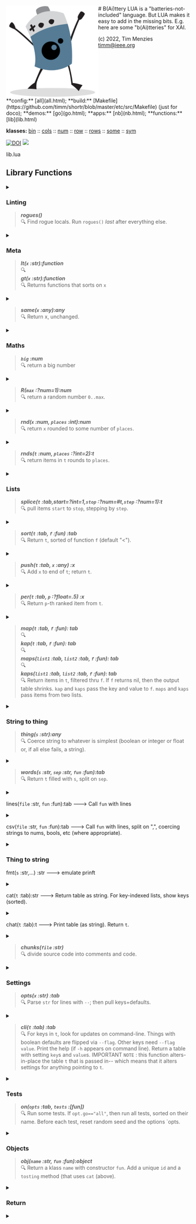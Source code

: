 <img align=left width=250   src="bat2.png">
# B(Ai)ttery
LUA is a "batteries-not-included" language.
But LUA makes it easy to add in the  missing bits.
E.g. here are some "b(Ai)tteries" for XAI.

(c) 2022, Tim Menzies<br><timm@ieee.org>

<br clear=all>
**config:** [all](all.html);
**build:** [Makefile](https://github.com/timm/shortr/blob/master/etc/src/Makefile)  
(just for doco);
**demos:** [go](go.html);
**apps:** [nb](nb.html);
**functions:** [lib](lib.html)

**klasses:** [bin](bin.html)
:: [cols](cols.html)
:: [num](num.html)
:: [row](row.html)
:: [rows](rows.html)
:: [some](some.html)
:: [sym](sym.html)

<a href="https://zenodo.org/badge/latestdoi/206205826"> <img  src="https://zenodo.org/badge/206205826.svg" alt="DOI"></a> 
<a href="https://opensource.org/licenses/BSD-2-Clause"><img  src="https://img.shields.io/badge/License-BSD%202--Clause-orange.svg"></a>


lib.lua
## Library Functions


<details><summary></summary>

```lua
local m={}
```

</details>


### Linting

> ***rogues()***<br>:mag:  Find rogue locals. Run `rogues()` _last_ after everything else.


<details><summary></summary>

```lua
local b4={}; for k,v in pairs(_ENV) do b4[k]=k end
function m.rogues()
  for k,v in pairs(_ENV) do if not b4[k] then print("?",k,type(v)) end end end
```

</details>


### Meta

> ***lt(`x` :str):function***<br>:mag:  
> ***gt(`x` :str):function***<br>:mag:  Returns functions that sorts on `x`


<details><summary></summary>

```lua
function m.lt(x) return function(a,b) return a[x] < b[x] end end
function m.gt(x) return function(a,b) return a[x] > b[x] end end
```

</details>


> ***same(`x` :any):any***<br>:mag:  Return x, unchanged.


<details><summary></summary>

```lua
m.same=function(x) return x end
```

</details>


### Maths

> ***`big` :num***<br>:mag:  return a big number


<details><summary></summary>

```lua
m.big = math.huge
```

</details>


> ***R(`max` :?num=1):num***<br>:mag:  return a random number `0..max`.


<details><summary></summary>

```lua
m.R = math.random
```

</details>


> ***rnd(`x` :num, `places` :int):num***<br>:mag:  return `x` rounded to some number of `places`.


<details><summary></summary>

```lua
function m.rnd(x, places)
  local mult = 10^(places or 2)
  return math.floor(x * mult + 0.5) / mult end

function m.small(min,x) return min<1 and n^min or x end
```

</details>


> ***rnds(`t` :num, `places` :?int=2):t***<br>:mag:  return items in `t` rounds to `places`.


<details><summary></summary>

```lua
function m.rnds(t, places)
  local u={};for k,x in pairs(t) do u[k]=m.rnd(x,places or 2)end;return u end
```

</details>


###  Lists

> ***splice(`t` :tab,start=?int=1,`stop` :?num=#t,`step` :?num=1):t***<br>:mag:  pull items
`start` to `stop`, stepping by `step`. 


<details><summary></summary>

```lua
function m.splice(t, start, stop, step)
  local u={}
  for n=(start or 1)//1,(stop or #t)//1,(step or 1)//1 do u[1+#u]=t[n] end
  return u end
```

</details>


> ***sort(`t` :tab, `f` :fun) :tab***<br>:mag:  Return `t`, sorted of function `f` (default "<").


<details><summary></summary>

```lua
function m.sort(t,f) table.sort(t,f); return t end
```

</details>


> ***push(`t` :tab, `x` :any) :x***<br>:mag:  Add `x` to end of `t`; return `t`.


<details><summary></summary>

```lua
function m.push(t,x) t[1+#t] = x; return x end
```

</details>


> ***per(`t` :tab, `p` :?float=.5) :x***<br>:mag:  Return `p`-th ranked item from `t`.


<details><summary></summary>

```lua
function m.per(t,p) p=p*#t//1; return t[math.max(1,math.min(#t,p))] end
```

</details>


> ***map(`t` :tab, `f` :fun): tab***<br>:mag:  
> ***kap(`t` :tab, `f` :fun): tab***<br>:mag:  
> ***maps(`list1` :tab, `list2` :tab, `f` :fun): tab***<br>:mag:  
> ***kaps(`list1` :tab, `list2` :tab, `f` :fun): tab***<br>:mag:  Return items in `t`, filtered thru `f`.
If `f` returns nil, then the output table shrinks. `kap` and `kaps` pass the
key and value to `f`. `maps` and `kaps` pass items from two lists.


<details><summary></summary>

```lua
function m.map(t,f,     u) u={};for _,x in pairs(t) do u[1+#u]=f(x) end;return u end
function m.kap(t,f,     u) u={};for k,x in pairs(t) do u[1+#u]=f(k,x) end;return u end
function m.maps(t,u,f,  v) v={};for k,x in pairs(t) do v[1+#v]=f(x,u[k]) end;return v end
function m.kaps(t,u,f,  v) v={};for k,x in pairs(t) do v[1+#v]=f(k,x,u[k]) end;return v end
```

</details>


### String to thing

> ***thing(`s` :str):any***<br>:mag:  Coerce string to whatever
is simplest (boolean or integer or float or, if all else fails, a string).


<details><summary></summary>

```lua
function m.thing(x)
  x = x:match"^%s*(.-)%s*$"
  if x=="true" then return true elseif x=="false" then return false else
    return math.tointeger(x) or tonumber(x) or x end  end
```

</details>


> ***words(`s` :str, `sep` :str, `fun` :fun):tab***<br>:mag:  Return `t` filled with `s`, split  on `sep`.


<details><summary></summary>

```lua
function m.words(s,sep,fun,      t)
   fun = fun or m.same
   t={};for x in s:gmatch(m.fmt("([^%s]+)",sep)) do t[1+#t]=fun(x) end; return t end
```

</details>


lines(`file` :str,  `fun` :fun):tab ---> Call `fun` with lines


<details><summary></summary>

```lua
function m.lines(file, fun)
  local file = io.input(file)
  while true do
    local line = io.read()
    if not line then return io.close(file) else fun(line) end end end
```

</details>


csv(`file` :str,  `fun` :fun):tab ---> Call `fun` with lines, split on ",", 
coercing strings to nums, bools, etc (where appropriate).


<details><summary></summary>

```lua
function m.csv(file,fun)
  m.lines(file, function(line) fun(m.words(line, ",", m.thing)) end) end 
```

</details>


### Thing to string

fmt(`s` :str,...) :str ---> emulate prinft


<details><summary></summary>

```lua
m.fmt=string.format
```

</details>


cat(`t` :tab):str ---> Return table as string. For key-indexed lists, show keys (sorted).


<details><summary></summary>

```lua
function m.cat(t,    key,u)
  function key(k,v) if (tostring(k)):sub(1,1)~="_" then return m.fmt(":%s %s",k,v) end end
  u=  #t>1 and m.map(t,f or tostring) or m.sort(m.kap(t,key))
  return (t._is or "").."{"..table.concat(u," ").."}" end
```

</details>


chat(`t` :tab):t ---> Print table (as string). Return `t`.


<details><summary></summary>

```lua
function m.chat(t) print(m.cat(t)); return t end
```

</details>


> ***chunks(`file` :str)***<br>:mag:  divide source code into comments and code.


<details><summary></summary>

```lua
function m.chunks(file)
  local b4,now,t = 0,0,{}
  local hints=function(s) 
     return s:gsub("([%w]+):","`%1` :") 
             :gsub("([^\n]+) [-][-]>([^\n]+)","> ***%1***<br>:mag: %2") 
  end ------------------------
  local show = function(what,t) 
    if t[#t]:find"^[%s]*$" then t[#t]=nil end
    local s= table.concat(t,"\n") 
    print(what==0 and (hints(s).."\n") or (
          "\n<details><summary></summary>\n\n```lua\n" 
          ..s.."\n```\n\n</details>\n\n")) 
  end --------------------
  m.lines(file, function(s)
    now = b4
    if s:sub(1,3)=="-- " then now=0; s=s:sub(4) elseif s:find"^%S" then now=1 end
    if now==b4 then t[1+#t]=s else show(b4,t); t={s} end
    b4 = now end)
  show(now,t) end 
```

</details>


### Settings

> ***opts(`x` :str) :tab***<br>:mag:  Parse `str` for lines with `--`; then pull keys+defaults. 


<details><summary></summary>

```lua
function m.opts(x)
  local t = {}
  x:gsub("\n  ([-][^%s]+)[%s]+([-][-]([^%s]+))[^\n]*%s([^%s]+)",
           function(f1,f2,k,x) t[k] = m.thing(x) end)
  t._HELP = x
  return t end
```

</details>


> ***cli(`t` :tab) :tab***<br>:mag:  For keys in `t`, look for updates on command-line. 
Things with boolean defaults are flipped via `--flag`. 
Other keys need `--flag value`.  Print the help
(if `-h` appears on command line). Return a table with setting `key`s and
`value`s. IMPORTANT `NOTE` : this function alters-in-place the table `t`
that is passed in-- which means that it alters settings for anything pointing
to `t`.


<details><summary></summary>

```lua
function m.cli(t)
  for key,x in pairs(t) do 
    x = tostring(x)
    local long, short = "--"..key, "-"..key:sub(1,1)
    for n,flag in ipairs(arg) do 
      if flag==short or flag==long then
        x = x=="false" and "true" or x=="true" and "false" or arg[n+1] 
        t[key] = m.thing(x) end end end
  if t.help then os.exit(print(t._HELP:gsub("[%u][%u%d]+","\27[1;32m%1\27[0m"),"")) end 
  return t end
```

</details>


### Tests

> ***on(`opts` :tab, `tests` :[fun])***<br>:mag:  Run some tests.
If  `opt.go=="all"`, then run all tests, sorted on their name.
Before each test, reset random seed and the options `opts.


<details><summary></summary>

```lua
function m.on(opts,tests)
  local fails, old = 0, {}
  for k,v in pairs(opts) do old[k]=v end
  local t=opts.go=="all" and m.kap(tests,function(k,_) return k end) or {opts.go}
  for _,txt in pairs(m.sort(t)) do
    local fun = tests[txt]
    if type(fun)=="function" then
      for k,v in pairs(old) do opts[k]=v end -- reset opts to default
      math.randomseed(opts.seed or 10019)    -- reset seed to default
      local out = fun()
      if out ~= true then fails=fails+1
                          print(m.fmt("FAIL: [%s] %s",txt,out or "")) end end end
  m.rogues()
  os.exit(fails) end -- if fails==0 then our return code to the OS will be zero.
```

</details>


### Objects

> ***obj(`name` :str, `fun` :fun):object***<br>:mag:  Return a klass `name` with constructor `fun`.
Add a unique `id` and a `tosting` method (that uses `cat` (above).


<details><summary></summary>

```lua
local _id = 0
function m.obj(name,fun,    t,new,x)
  function new(kl,...) _id=_id+1; x=setmetatable({_id=_id},kl);fun(x,...); return x end 
  t = {__tostring=m.cat,_is=name}; t.__index=t
  return setmetatable(t, {__call=new}) end
-----
```

</details>


### Return


<details><summary></summary>

```lua
return m
```

</details>


